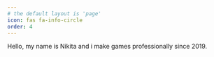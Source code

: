 ```yaml
---
# the default layout is 'page'
icon: fas fa-info-circle
order: 4
---
```


Hello, my name is Nikita and i make games professionally since 2019.